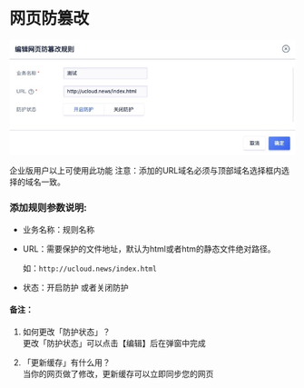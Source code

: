 # 网页防篡改
![](/images/15971450555016.jpg)

企业版用户以上可使用此功能 注意：添加的URL域名必须与顶部域名选择框内选择的域名一致。

### 添加规则参数说明:

  - 业务名称：规则名称
  - URL：需要保护的文件地址，默认为html或者htm的静态文件绝对路径。

    如：``http://ucloud.news/index.html``

  - 状态：开启防护 或者关闭防护

#### 备注：

1. 如何更改「防护状态」？  
   更改「防护状态」可以点击【编辑】后在弹窗中完成

2. 「更新缓存」有什么用？  
   当你的网页做了修改，更新缓存可以立即同步您的网页


